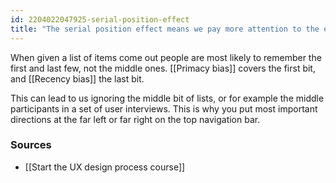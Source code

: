 ```yaml
---
id: 2204022047925-serial-position-effect
title: "The serial position effect means we pay more attention to the earlier and later parts of long lists"
---
```


When given a list of items come out people are most likely to remember the first and last few, not the middle ones. [[Primacy bias]] covers the first bit, and [[Recency bias]] the last bit. 

This can lead to us ignoring the middle bit of lists, or for example the middle participants in a set of user interviews. This is why you put most important directions at the far left or far right on the top navigation bar. 

### Sources 

- [[Start the UX design process course]]